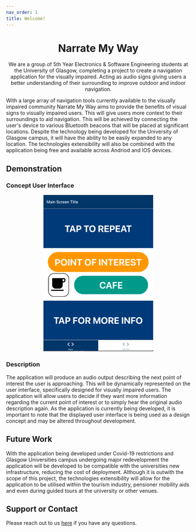 ```yaml
---
nav_order: 1
title: Welcome!
---
```


<!-- <div align="center"> 
  <img src="images/logo.svg" alt="Logo for NarrateMyWay" width="300">
</div> -->

<div align="center"> 
  <h1 class="fw-300">Narrate My Way</h1>
</div>

<div align="center" class="fs-6 fw-300"> 
  We are a group of 5th Year Electronics & Software Engineering students at the University of Glasgow, completing a project to create a navigation application for the visually impaired. Acting as audio signs giving users a better understanding of their surrounding to improve outdoor and indoor navigation.
</div>

With a large array of navigation tools currently available to the visually impaired community Narrate My Way aims to provide the benefits of visual signs to visually impaired users. This will give users more context to their surroundings to aid navigation. This will be achieved by connecting the user's device to various Bluetooth beacons that will be placed at significant locations. Despite the technology being developed for the University of Glasgow campus, it will have the ability to be easily expanded to any location. The technologies extensibility will also be combined with the application being free and available across Andriod and IOS devices.

## Demonstration

### Concept User Interface

<div align="center"> 
  <img src="images/ui-image.png" alt="Logo for NarrateMyWay" width="300">
</div>

### Description

The application will produce an audio output describing the next point of interest the user is approaching. This will be dynamically represented on the user interface, specifically designed for visually impaired users. The application will allow users to decide if they want more information regarding the current point of interest or to simply hear the original audio description again. As the application is currently being developed, it is important to note that the displayed user interface is being used as a design concept and may be altered throughout development. 

## Future Work

With the application being developed under Covid-19 restrictions and Glasgow Universities campus undergoing major redevelopment the application will be developed to be compatible with the universities new infrastructure, reducing the cost of deployment. Although it is outwith the scope of this project, the technologies extensibility will allow for the application to be utilised within the tourism industry, pensioner mobility aids and even during guided tours at the university or other venues. 

## Support or Contact

Please reach out to us [here](/about-us) if you have any questions.
